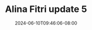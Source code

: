 --- 
title: "Alina Fitri update 5"
description: "video bokep Alina Fitri update 5 gratis durasi panjang terbaru"
date: 2024-06-10T09:46:06-08:00
file_code: "dreepf7iq6a4"
draft: false
cover: "6wde5x3f3ubjxxb4.jpg"
tags: ["Alina", "Fitri", "update", "bokep-indo", "bokep-viral", "bokep-ig"]
length: 9
fld_id: "1483979"
foldername: "Alina Fitri update"
categories: ["Alina Fitri update"]
views: 0
---